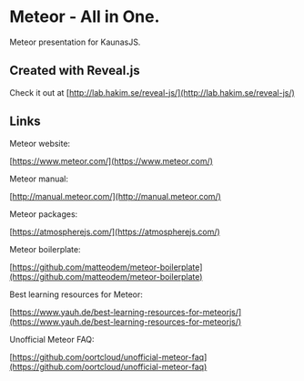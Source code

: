 # Meteor - All in One.
Meteor presentation for KaunasJS.

## Created with Reveal.js
Check it out at [http://lab.hakim.se/reveal-js/](http://lab.hakim.se/reveal-js/)

## Links
Meteor website:

[https://www.meteor.com/](https://www.meteor.com/)

Meteor manual:

[http://manual.meteor.com/](http://manual.meteor.com/)

Meteor packages:

[https://atmospherejs.com/](https://atmospherejs.com/)

Meteor boilerplate:

[https://github.com/matteodem/meteor-boilerplate](https://github.com/matteodem/meteor-boilerplate)

Best learning resources for Meteor:

[https://www.yauh.de/best-learning-resources-for-meteorjs/](https://www.yauh.de/best-learning-resources-for-meteorjs/)

Unofficial Meteor FAQ:

[https://github.com/oortcloud/unofficial-meteor-faq](https://github.com/oortcloud/unofficial-meteor-faq)